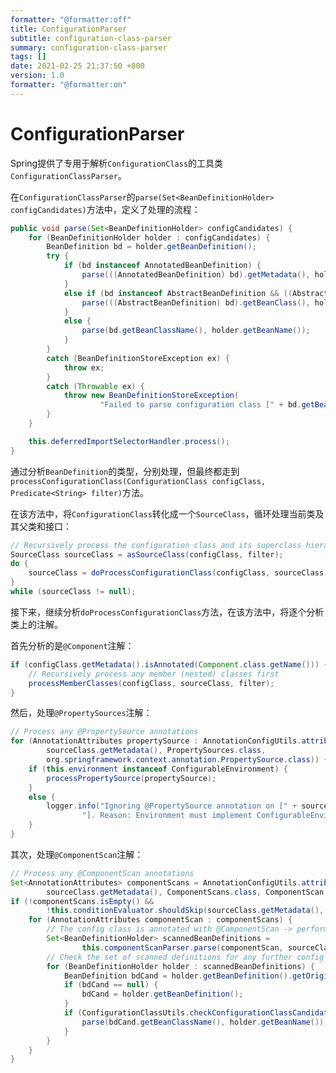 ```yaml
---
formatter: "@formatter:off"
title: ConfigurationParser
subtitle: configuration-class-parser 
summary: configuration-class-parser 
tags: [] 
date: 2021-02-25 21:37:50 +800 
version: 1.0
formatter: "@formatter:on"
---
```


# ConfigurationParser 


Spring提供了专用于解析`ConfigurationClass`的工具类`ConfigurationClassParser`。

在`ConfigurationClassParser`的`parse(Set<BeanDefinitionHolder> configCandidates)`方法中，定义了处理的流程：

```java
public void parse(Set<BeanDefinitionHolder> configCandidates) {
    for (BeanDefinitionHolder holder : configCandidates) {
        BeanDefinition bd = holder.getBeanDefinition();
        try {
            if (bd instanceof AnnotatedBeanDefinition) {
                parse(((AnnotatedBeanDefinition) bd).getMetadata(), holder.getBeanName());
            }
            else if (bd instanceof AbstractBeanDefinition && ((AbstractBeanDefinition) bd).hasBeanClass()) {
                parse(((AbstractBeanDefinition) bd).getBeanClass(), holder.getBeanName());
            }
            else {
                parse(bd.getBeanClassName(), holder.getBeanName());
            }
        }
        catch (BeanDefinitionStoreException ex) {
            throw ex;
        }
        catch (Throwable ex) {
            throw new BeanDefinitionStoreException(
                    "Failed to parse configuration class [" + bd.getBeanClassName() + "]", ex);
        }
    }

    this.deferredImportSelectorHandler.process();
}
```

通过分析`BeanDefinition`的类型，分别处理，但最终都走到`processConfigurationClass(ConfigurationClass configClass, Predicate<String> filter)`方法。

在该方法中，将`ConfigurationClass`转化成一个`SourceClass`，循环处理当前类及其父类和接口：

```java
// Recursively process the configuration class and its superclass hierarchy.
SourceClass sourceClass = asSourceClass(configClass, filter);
do {
	sourceClass = doProcessConfigurationClass(configClass, sourceClass, filter);
}
while (sourceClass != null);
```

接下来，继续分析`doProcessConfigurationClass`方法，在该方法中，将逐个分析类上的注解。

首先分析的是`@Component`注解：

```java
if (configClass.getMetadata().isAnnotated(Component.class.getName())) {
	// Recursively process any member (nested) classes first
	processMemberClasses(configClass, sourceClass, filter);
}
```

然后，处理`@PropertySources`注解：

```java
// Process any @PropertySource annotations
for (AnnotationAttributes propertySource : AnnotationConfigUtils.attributesForRepeatable(
		sourceClass.getMetadata(), PropertySources.class,
		org.springframework.context.annotation.PropertySource.class)) {
	if (this.environment instanceof ConfigurableEnvironment) {
		processPropertySource(propertySource);
	}
	else {
		logger.info("Ignoring @PropertySource annotation on [" + sourceClass.getMetadata().getClassName() +
				"]. Reason: Environment must implement ConfigurableEnvironment");
	}
}
```

其次，处理`@ComponentScan`注解：

```java
// Process any @ComponentScan annotations
Set<AnnotationAttributes> componentScans = AnnotationConfigUtils.attributesForRepeatable(
		sourceClass.getMetadata(), ComponentScans.class, ComponentScan.class);
if (!componentScans.isEmpty() &&
		!this.conditionEvaluator.shouldSkip(sourceClass.getMetadata(), ConfigurationPhase.REGISTER_BEAN)) {
	for (AnnotationAttributes componentScan : componentScans) {
		// The config class is annotated with @ComponentScan -> perform the scan immediately
		Set<BeanDefinitionHolder> scannedBeanDefinitions =
				this.componentScanParser.parse(componentScan, sourceClass.getMetadata().getClassName());
		// Check the set of scanned definitions for any further config classes and parse recursively if needed
		for (BeanDefinitionHolder holder : scannedBeanDefinitions) {
			BeanDefinition bdCand = holder.getBeanDefinition().getOriginatingBeanDefinition();
			if (bdCand == null) {
				bdCand = holder.getBeanDefinition();
			}
			if (ConfigurationClassUtils.checkConfigurationClassCandidate(bdCand, this.metadataReaderFactory)) {
				parse(bdCand.getBeanClassName(), holder.getBeanName());
			}
		}
	}
}
```



